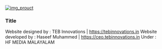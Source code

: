 <div class="col-6 col-md-3 hover-zoomin">
                                <a class="bg-product" href="productUrlHere" target="_blank"><img class="img-fluid rounded w-100 h-100 product-img" src="imageUrlHere" alt="img_prouct"></a>
                                <h3 class="link-ttl">Title</h3>
                            </div>

Website designed by : TEB Innovations | https://tebinnovations.in 
Website developed by : Haseef Muhammed | https://ceo.tebinnovations.in 
Under : HF MEDIA MALAYALAM